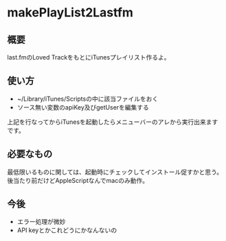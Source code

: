 # makePlayList2Lastfm

## 概要
last.fmのLoved TrackをもとにiTunesプレイリスト作るよ。

## 使い方
- ~/Library/iTunes/Scriptsの中に該当ファイルをおく
- ソース無い変数のapiKey及びgetUserを編集する

上記を行なってからiTunesを起動したらメニューバーのアレから実行出来ますです。

## 必要なもの
最低限いるものに関しては、起動時にチェックしてインストール促すかと思う。
後当たり前だけどAppleScriptなんでmacのみ動作。

## 今後
- エラー処理が微妙
- API keyとかこれどうにかなんないの
